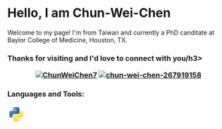 # Hello, I am Chun-Wei-Chen
Welcome to my page! I'm from Taiwan and currently a PhD canditate at Baylor College of Medicine, Houston, TX.

<h3 align="left">Thanks for visiting and I'd love to connect with you/h3>
<p align="center">
<a href="https://twitter.com/ChunWeiChen7" target="blank"><img align="center" src="https://raw.githubusercontent.com/rahuldkjain/github-profile-readme-generator/master/src/images/icons/Social/twitter.svg" alt="ChunWeiChen7" height="30" width="40" /></a>
<a href="https://linkedin.com/in/chun-wei-chen-267919158" target="blank"><img align="center" src="https://raw.githubusercontent.com/rahuldkjain/github-profile-readme-generator/master/src/images/icons/Social/linked-in-alt.svg" alt="chun-wei-chen-267919158" height="30" width="40" /></a>
</p>

<h3 align="left">Languages and Tools:</h3>
<p align="left"> <a href="https://www.python.org" target="_blank" rel="noreferrer"> <img src="https://raw.githubusercontent.com/devicons/devicon/master/icons/python/python-original.svg" alt="python" width="40" height="40"/> </a> </p>
